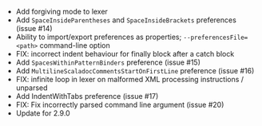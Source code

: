 * Add forgiving mode to lexer
* Add `SpaceInsideParentheses` and `SpaceInsideBrackets` preferences (issue #14)
* Ability to import/export preferences as properties; `--preferencesFile=<path>` command-line option
* FIX: incorrect indent behaviour for finally block after a catch block
* Add `SpacesWithinPatternBinders` preference (issue #15)
* Add `MultilineScaladocCommentsStartOnFirstLine` preference (issue #16)
* FIX: infinite loop in lexer on malformed XML processing instructions / unparsed
* Add IndentWithTabs preference (issue #17)
* FIX: Fix incorrectly parsed command line argument (issue #20)
* Update for 2.9.0
